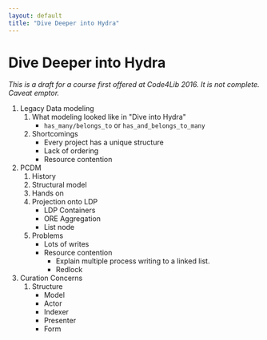 ```yaml
---
layout: default
title: "Dive Deeper into Hydra"
---
```


# Dive Deeper into Hydra

_This is a draft for a course first offered at Code4Lib 2016. It is not complete. Caveat emptor._

1. Legacy Data modeling
    1. What modeling looked like in "Dive into Hydra"
        * `has_many/belongs_to` or `has_and_belongs_to_many`
    1. Shortcomings
        * Every project has a unique structure
        * Lack of ordering
        * Resource contention
1. PCDM
    1. History
    1. Structural model
    1. Hands on
    1. Projection onto LDP
        * LDP Containers
        * ORE Aggregation
        * List node
    1. Problems
        * Lots of writes
        * Resource contention
          * Explain multiple process writing to a linked list.
          * Redlock
1. Curation Concerns
    1. Structure
        * Model
        * Actor
        * Indexer
        * Presenter
        * Form
